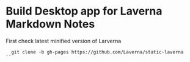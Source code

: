 Build Desktop app for Laverna Markdown Notes
==============

First check latest minified version of Larverna

```
  git clone -b gh-pages https://github.com/Laverna/static-laverna
``
